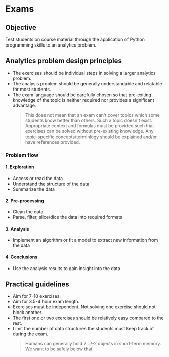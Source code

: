 # Exams

## Objective

Test students on course material through the application of Python programming skills to an analytics problem.

## Analytics problem design principles

- The exercises should be individual steps in solving a larger analytics problem.
- The analysis problem should be generally understandable and relatable for most students.
- The exam language should be carefully chosen so that pre-exiting knowledge of the topic is neither required nor provides a significant advantage.
  > This does not mean that an exam can't cover topics which some students know better than others. Such a topic doesn't exist. Appropriate context and formulas must be provided such that exercises can be solved without pre-existing knowledge. Any topic-specific concepts/terminlogy should be explained and/or have references provided. 
 
### Problem flow

#### 1. Exploration

- Access or read the data
- Understand the structure of the data
- Summarize the data

#### 2. Pre-processing

- Clean the data
- Parse, filter, slice/dice the data into required formats

#### 3. Analysis

- Implement an algorithm or fit a model to extract new information from the data

#### 4. Conclusions

- Use the analysis results to gain insight into the data

## Practical guidelines

- Aim for 7-10 exercises.
- Aim for 3.5-4 hour exam length.
- Exercises must be independent. Not solving one exercise should not block another.
- The first one or two exercises should be relatively easy compared to the rest.
- Limit the number of data structures the students must keep track of during the exam.
  > Humans can generally hold 7 +/-2 objects in short-term memory. We want to be safely below that.
